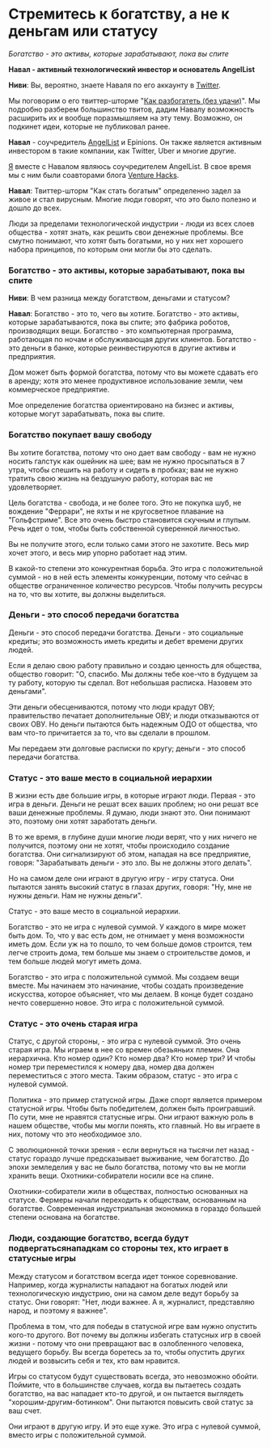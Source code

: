 # Стремитесь к богатству, а не к деньгам или статусу
_Богатство - это активы, которые зарабатывают, пока вы спите_

**Навал - активный технологический инвестор и основатель AngelList**

**Ниви**: Вы, вероятно, знаете Наваля по его аккаунту в [Twitter](https://twitter.com/naval).

Мы поговорим о его твиттер-шторме "[Как разбогатеть (без удачи)](https://twitter.com/naval/status/1002103360646823936)". 
Мы подробно разберем большинство твитов, дадим Навалу возможность 
расширить их и вообще поразмышляем на эту тему. Возможно, он подкинет 
идеи, которые не публиковал ранее.

**Навал** - соучредитель [AngelList](http://angel.co/) и Epinions. Он также является активным 
инвестором в такие компании, как Twitter, Uber и многие другие.

[Я](http://twitter.com/nivi) вместе с Навалом являюсь соучредителем AngelList. В свое время мы 
с ним были соавторами блога [Venture Hacks](http://venturehacks.com/).

**Навал**: Твиттер-шторм "Как стать богатым" определенно задел за 
живое и стал вирусным. Многие люди говорят, что это было полезно и дошло до всех.

Люди за пределами технологической индустрии - люди из всех слоев 
общества - хотят знать, как решить свои денежные проблемы. 
Все смутно понимают, что хотят быть богатыми, но у них нет 
хорошего набора принципов, по которым они могли бы это сделать.

### Богатство - это активы, которые зарабатывают, пока вы спите

**Ниви**: В чем разница между богатством, деньгами и статусом?

**Навал**: Богатство - это то, чего вы хотите. Богатство - это 
активы, которые зарабатываются, пока вы спите; это фабрика роботов, 
производящих вещи. Богатство - это компьютерная программа, работающая 
по ночам и обслуживающая других клиентов. Богатство - это деньги 
в банке, которые реинвестируются в другие активы и предприятия.

Дом может быть формой богатства, потому что вы можете сдавать его 
в аренду; хотя это менее продуктивное использование земли, чем 
коммерческое предприятие.

Мое определение богатства ориентировано на бизнес и активы, 
которые могут зарабатывать, пока вы спите.

### Богатство покупает вашу свободу

Вы хотите богатства, потому что оно дает вам свободу - вам 
не нужно носить галстук как ошейник на шее; вам не нужно 
просыпаться в 7 утра, чтобы спешить на работу и сидеть в пробках; 
вам не нужно тратить свою жизнь на бездушную работу, которая 
вас не удовлетворяет.

Цель богатства - свобода, и не более того. Это не покупка шуб, 
не вождение "Феррари", не яхты и не кругосветное плавание на 
"Гольфстриме". Все это очень быстро становится скучным и глупым. 
Речь идет о том, чтобы быть собственной суверенной личностью.

Вы не получите этого, если только сами этого не захотите. 
Весь мир хочет этого, и весь мир упорно работает над этим.

В какой-то степени это конкурентная борьба. Это игра с 
положительной суммой - но в ней есть элементы конкуренции, 
потому что сейчас в обществе ограниченное количество ресурсов. 
Чтобы получить ресурсы на то, что вы хотите, вы должны выделиться.

### Деньги - это способ передачи богатства

Деньги - это способ передачи богатства. Деньги - это 
социальные кредиты; это возможность иметь кредиты и дебет 
времени других людей.

Если я делаю свою работу правильно и создаю ценность для 
общества, общество говорит: "О, спасибо. Мы должны тебе 
кое-что в будущем за ту работу, которую ты сделал. Вот 
небольшая расписка. Назовем это деньгами".

Эти деньги обесцениваются, потому что люди крадут ОВУ; 
правительство печатает дополнительные ОВУ; и люди 
отказываются от своих ОВУ. Но деньги пытаются быть 
надежным ОДО от общества, что вам что-то причитается 
за то, что вы сделали в прошлом.

Мы передаем эти долговые расписки по кругу; деньги - 
это способ передачи богатства.

### Статус - это ваше место в социальной иерархии

В жизни есть две большие игры, в которые играют люди. 
Первая - это игра в деньги. Деньги не решат всех ваших проблем; 
но они решат все ваши денежные проблемы. Я думаю, люди знают 
это. Они понимают это, поэтому они хотят заработать деньги.

В то же время, в глубине души многие люди верят, что у 
них ничего не получится, поэтому они не хотят, чтобы 
происходило создание богатства. Они сигнализируют об этом, 
нападая на все предприятие, говоря: "Зарабатывать деньги - это 
зло. Вы не должны этого делать".

Но на самом деле они играют в другую игру - игру статуса. 
Они пытаются занять высокий статус в глазах других, говоря: 
"Ну, мне не нужны деньги. Нам не нужны деньги". 

Статус - это ваше место в социальной иерархии.

Богатство - это не игра с нулевой суммой. У каждого в 
мире может быть дом. То, что у вас есть дом, не отнимает 
у меня возможности иметь дом. Если уж на то пошло, то чем 
больше домов строится, тем легче строить дома, тем больше 
мы знаем о строительстве домов, и тем больше людей могут иметь дома.

Богатство - это игра с положительной суммой. Мы создаем 
вещи вместе. Мы начинаем это начинание, чтобы создать 
произведение искусства, которое объясняет, что мы делаем. 
В конце будет создано нечто совершенно новое. 
Это игра с положительной суммой.

### Статус - это очень старая игра

Статус, с другой стороны, - это игра с нулевой суммой. 
Это очень старая игра. Мы играем в нее со времен 
обезьяньих племен. Она иерархична. Кто номер один? 
Кто номер два? Кто номер три? И чтобы номер три 
переместился к номеру два, номер два должен переместиться 
с этого места. Таким образом, статус - это игра с нулевой суммой.

Политика - это пример статусной игры. Даже спорт 
является примером статусной игры. Чтобы быть 
победителем, должен быть проигравший. По сути, мне не 
нравятся статусные игры. Они играют важную роль в нашем 
обществе, чтобы мы могли понять, кто главный. Но вы 
играете в них, потому что это необходимое зло.

С эволюционной точки зрения - если вернуться на 
тысячи лет назад - статус гораздо лучше предсказывает 
выживание, чем богатство. До эпохи земледелия у вас 
не было богатства, потому что вы не могли хранить вещи. 
Охотники-собиратели носили все на спине.

Охотники-собиратели жили в обществах, полностью основанных 
на статусе. Фермеры начали переходить к обществам, основанным 
на богатстве. Современная индустриальная экономика в гораздо 
большей степени основана на богатстве.

### Люди, создающие богатство, всегда будут подвергатьсянападкам со стороны тех, кто играет в статусные игры

Между статусом и богатством всегда идет тонкое соревнование. 
Например, когда журналисты нападают на богатых людей или 
технологическую индустрию, они на самом деле ведут борьбу 
за статус. Они говорят: "Нет, люди важнее. А я, журналист, 
представляю народ, и поэтому я важнее".

Проблема в том, что для победы в статусной игре вам нужно 
опустить кого-то другого. Вот почему вы должны избегать 
статусных игр в своей жизни - потому что они превращают 
вас в озлобленного человека, ведущего борьбу. Вы всегда 
боретесь за то, чтобы опустить других людей и возвысить 
себя и тех, кто вам нравится.

Игры со статусом будут существовать всегда, это 
невозможно обойти. Поймите, что в большинстве случаев, 
когда вы пытаетесь создать богатство, на вас нападает 
кто-то другой, и он пытается выглядеть "хорошим-другим-ботинком". 
Они пытаются повысить свой статус за ваш счет.

Они играют в другую игру. И это еще хуже. Это игра с 
нулевой суммой, вместо игры с положительной суммой.